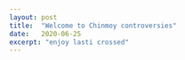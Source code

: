 ```yaml
---
layout: post
title:  "Welcome to Chinmoy controversies"
date:   2020-06-25
excerpt: "enjoy lasti crossed"
---
```

